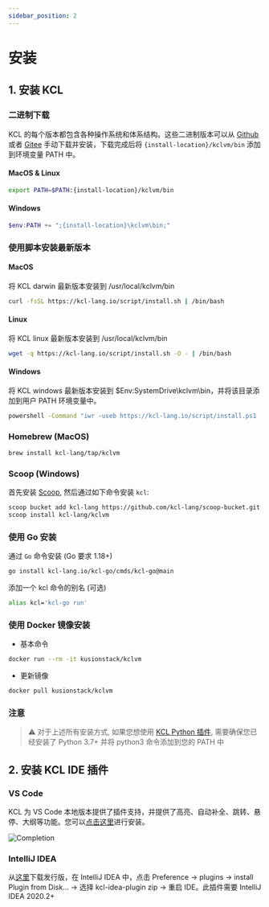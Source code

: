 ```yaml
---
sidebar_position: 2
---
```


# 安装

## 1. 安装 KCL

### 二进制下载

KCL 的每个版本都包含各种操作系统和体系结构。这些二进制版本可以从 [Github](https://github.com/kcl-lang/kcl/releases/) 或者 [Gitee](https://gitee.com/kusionstack/KCLVM/releases) 手动下载并安装，下载完成后将 `{install-location}/kclvm/bin` 添加到环境变量 PATH 中。

#### MacOS & Linux

```bash
export PATH=$PATH:{install-location}/kclvm/bin
```

#### Windows

```powershell
$env:PATH += ";{install-location}\kclvm\bin;"
```

### 使用脚本安装最新版本

#### MacOS

将 KCL darwin 最新版本安装到 /usr/local/kclvm/bin

```bash
curl -fsSL https://kcl-lang.io/script/install.sh | /bin/bash
```

#### Linux

将 KCL linux 最新版本安装到 /usr/local/kclvm/bin

```bash
wget -q https://kcl-lang.io/script/install.sh -O - | /bin/bash
```

#### Windows

将 KCL windows 最新版本安装到 $Env:SystemDrive\kclvm\bin，并将该目录添加到用户 PATH 环境变量中。

```bash
powershell -Command "iwr -useb https://kcl-lang.io/script/install.ps1 | iex"
```

### Homebrew (MacOS)

```bash
brew install kcl-lang/tap/kclvm
```

### Scoop (Windows)

首先安装 [Scoop](https://scoop.sh/), 然后通过如下命令安装 `kcl`:

```bash
scoop bucket add kcl-lang https://github.com/kcl-lang/scoop-bucket.git
scoop install kcl-lang/kclvm
```

### 使用 Go 安装

通过 `Go` 命令安装 (Go 要求 1.18+)

```bash
go install kcl-lang.io/kcl-go/cmds/kcl-go@main
```

添加一个 kcl 命令的别名 (可选)

```bash
alias kcl='kcl-go run'
```

### 使用 Docker 镜像安装

+ 基本命令

```bash
docker run --rm -it kusionstack/kclvm
```

+ 更新镜像

```bash
docker pull kusionstack/kclvm
```

### 注意

> ⚠️ 对于上述所有安装方式, 如果您想使用 [KCL Python 插件](https://kcl-lang.io/docs/reference/plugin/overview), 需要确保您已经安装了 Python 3.7+ 并将 python3 命令添加到您的 PATH 中

## 2. 安装 KCL IDE 插件

### VS Code

KCL 为 VS Code 本地版本提供了插件支持，并提供了高亮、自动补全、跳转、悬停、大纲等功能。您可以[点击这里](https://marketplace.visualstudio.com/items?itemName=kcl.kcl-vscode-extension)进行安装。

![Completion](/img/docs/tools/Ide/vs-code/Completion.gif)

### IntelliJ IDEA

从[这里](https://github.com/kcl-lang/intellij-kcl/releases)下载发行版，在 IntelliJ IDEA 中，点击 Preference -> plugins -> install Plugin from Disk... -> 选择 kcl-idea-plugin zip -> 重启 IDE。此插件需要 IntelliJ IDEA 2020.2+
